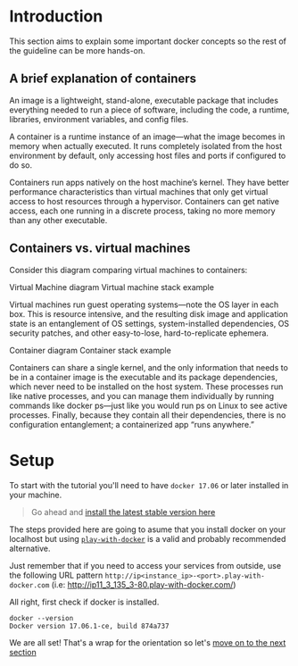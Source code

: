 # Introduction
This section aims to explain some important docker concepts so the rest of the guideline can be more hands-on. 


## A brief explanation of containers
An image is a lightweight, stand-alone, executable package that includes everything needed to run a piece of software, including the code, a runtime, libraries, environment variables, and config files.

A container is a runtime instance of an image—what the image becomes in memory when actually executed. It runs completely isolated from the host environment by default, only accessing host files and ports if configured to do so.

Containers run apps natively on the host machine’s kernel. They have better performance characteristics than virtual machines that only get virtual access to host resources through a hypervisor. Containers can get native access, each one running in a discrete process, taking no more memory than any other executable.


## Containers vs. virtual machines

Consider this diagram comparing virtual machines to containers:

Virtual Machine diagram
Virtual machine stack example

Virtual machines run guest operating systems—note the OS layer in each box. This is resource intensive, and the resulting disk image and application state is an entanglement of OS settings, system-installed dependencies, OS security patches, and other easy-to-lose, hard-to-replicate ephemera.

Container diagram
Container stack example

Containers can share a single kernel, and the only information that needs to be in a container image is the executable and its package dependencies, which never need to be installed on the host system. These processes run like native processes, and you can manage them individually by running commands like docker ps—just like you would run ps on Linux to see active processes. Finally, because they contain all their dependencies, there is no configuration entanglement; a containerized app “runs anywhere.”


# Setup

To start with the tutorial you'll need to have `docker 17.06` or later installed in your machine. 

> Go ahead and [install the latest stable version here](https://docs.docker.com/engine/installation/)


The steps provided here are going to asume that you install docker on your localhost but using [`play-with-docker`](http://play-with-docker.com) is a valid and probably recommended alternative. 

Just remember that if you need to access your services from outside, use the following URL pattern `http://ip<instance_ip>-<port>.play-with-docker.com` (i.e: http://ip11_3_135_3-80.play-with-docker.com/) 


All right, first check if docker is installed.
``` 
docker --version
Docker version 17.06.1-ce, build 874a737
```

We are all set!  That's a wrap for the orientation so let's [move on to the next section](https://github.com/bitlogic/hello-docker/tree/master/1-running-containers)